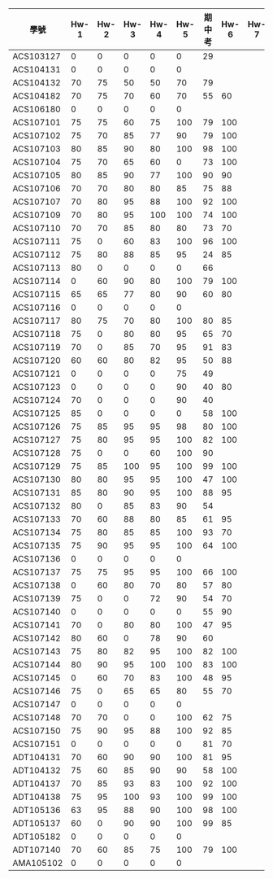 | 學號        | Hw-1 | Hw-2 | Hw-3 | Hw-4 | Hw-5 | 期中考 | Hw-6 | Hw-7 | Hw-8 | Hw-9 |
|-----------|------|------|------|------|------|-----|------|------|------|------|
| ACS103127 | 0    | 0    | 0    | 0    | 0    | 29  |      |      |      |      |
| ACS104131 | 0    | 0    | 0    | 0    | 0    |     |      |      |      |      |
| ACS104132 | 70   | 75   | 50   | 50   | 70   | 79  |      |      |      |      |
| ACS104182 | 70   | 75   | 70   | 60   | 70   | 55  | 60   |      |      |      |
| ACS106180 | 0    | 0    | 0    | 0    | 0    |     |      |      |      |      |
| ACS107101 | 75   | 75   | 60   | 75   | 100  | 79  | 100  |      |      |      |
| ACS107102 | 75   | 70   | 85   | 77   | 90   | 79  | 100  |      |      |      |
| ACS107103 | 80   | 85   | 90   | 80   | 100  | 98  | 100  |      |      |      |
| ACS107104 | 75   | 70   | 65   | 60   | 0    | 73  | 100  |      |      |      |
| ACS107105 | 80   | 85   | 90   | 77   | 100  | 90  | 90   |      |      |      |
| ACS107106 | 70   | 70   | 80   | 80   | 85   | 75  | 88   |      |      |      |
| ACS107107 | 70   | 80   | 95   | 88   | 100  | 92  | 100  |      |      |      |
| ACS107109 | 70   | 80   | 95   | 100  | 100  | 74  | 100  |      |      |      |
| ACS107110 | 70   | 70   | 85   | 80   | 80   | 73  | 70   |      |      |      |
| ACS107111 | 75   | 0    | 60   | 83   | 100  | 96  | 100  |      |      |      |
| ACS107112 | 75   | 80   | 88   | 85   | 95   | 24  | 85   |      |      |      |
| ACS107113 | 80   | 0    | 0    | 0    | 0    | 66  |      |      |      |      |
| ACS107114 | 0    | 60   | 90   | 80   | 100  | 79  | 100  |      |      |      |
| ACS107115 | 65   | 65   | 77   | 80   | 90   | 60  | 80   |      |      |      |
| ACS107116 | 0    | 0    | 0    | 0    | 0    |     |      |      |      |      |
| ACS107117 | 80   | 75   | 70   | 80   | 100  | 80  | 85   |      |      |      |
| ACS107118 | 75   | 0    | 80   | 80   | 95   | 65  | 70   |      |      |      |
| ACS107119 | 70   | 0    | 85   | 70   | 95   | 91  | 83   |      |      |      |
| ACS107120 | 60   | 60   | 80   | 82   | 95   | 50  | 88   |      |      |      |
| ACS107121 | 0    | 0    | 0    | 0    | 75   | 49  |      |      |      |      |
| ACS107123 | 0    | 0    | 0    | 0    | 90   | 40  | 80   |      |      |      |
| ACS107124 | 70   | 0    | 0    | 0    | 90   | 40  |      |      |      |      |
| ACS107125 | 85   | 0    | 0    | 0    | 0    | 58  | 100  |      |      |      |
| ACS107126 | 75   | 85   | 95   | 95   | 98   | 80  | 100  |      |      |      |
| ACS107127 | 75   | 80   | 95   | 95   | 100  | 82  | 100  |      |      |      |
| ACS107128 | 75   | 0    | 0    | 60   | 100  | 90  |      |      |      |      |
| ACS107129 | 75   | 85   | 100  | 95   | 100  | 99  | 100  |      |      |      |
| ACS107130 | 80   | 80   | 95   | 95   | 100  | 47  | 100  |      |      |      |
| ACS107131 | 85   | 80   | 90   | 95   | 100  | 88  | 95   |      |      |      |
| ACS107132 | 80   | 0    | 85   | 83   | 90   | 54  |      |      |      |      |
| ACS107133 | 70   | 60   | 88   | 80   | 85   | 61  | 95   |      |      |      |
| ACS107134 | 75   | 80   | 85   | 85   | 100  | 93  | 70   |      |      |      |
| ACS107135 | 75   | 90   | 95   | 95   | 100  | 64  | 100  |      |      |      |
| ACS107136 | 0    | 0    | 0    | 0    | 0    |     |      |      |      |      |
| ACS107137 | 75   | 75   | 95   | 95   | 100  | 66  | 100  |      |      |      |
| ACS107138 | 0    | 60   | 80   | 70   | 80   | 57  | 80   |      |      |      |
| ACS107139 | 75   | 0    | 0    | 72   | 90   | 54  | 70   |      |      |      |
| ACS107140 | 0    | 0    | 0    | 0    | 0    | 55  | 90   |      |      |      |
| ACS107141 | 70   | 0    | 80   | 80   | 100  | 47  | 95   |      |      |      |
| ACS107142 | 80   | 60   | 0    | 78   | 90   | 60  |      |      |      |      |
| ACS107143 | 75   | 80   | 82   | 95   | 100  | 82  | 100  |      |      |      |
| ACS107144 | 80   | 90   | 95   | 100  | 100  | 83  | 100  |      |      |      |
| ACS107145 | 0    | 60   | 70   | 83   | 100  | 48  | 95   |      |      |      |
| ACS107146 | 75   | 0    | 65   | 65   | 80   | 55  | 70   |      |      |      |
| ACS107147 | 0    | 0    | 0    | 0    | 0    |     |      |      |      |      |
| ACS107148 | 70   | 70   | 0    | 0    | 100  | 62  | 75   |      |      |      |
| ACS107150 | 75   | 90   | 95   | 88   | 100  | 92  | 85   |      |      |      |
| ACS107151 | 0    | 0    | 0    | 0    | 0    | 81  | 70   |      |      |      |
| ADT104131 | 70   | 60   | 90   | 90   | 100  | 81  | 95   |      |      |      |
| ADT104132 | 75   | 60   | 85   | 90   | 90   | 58  | 100  |      |      |      |
| ADT104137 | 70   | 85   | 93   | 83   | 100  | 92  | 100  |      |      |      |
| ADT104138 | 75   | 95   | 100  | 93   | 100  | 99  | 100  |      |      |      |
| ADT105136 | 63   | 95   | 88   | 90   | 100  | 98  | 100  |      |      |      |
| ADT105137 | 60   | 0    | 90   | 90   | 100  | 99  | 85   |      |      |      |
| ADT105182 | 0    | 0    | 0    | 0    | 0    |     |      |      |      |      |
| ADT107140 | 70   | 60   | 85   | 75   | 100  | 79  | 100  |      |      |      |
| AMA105102 | 0    | 0    | 0    | 0    | 0    |     |      |      |      |      |
